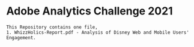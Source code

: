 # Adobe Analytics Challenge 2021  
    This Repository contains one file,  
    1. WhizzHolics-Report.pdf - Analysis of Disney Web and Mobile Users' Engagement.
